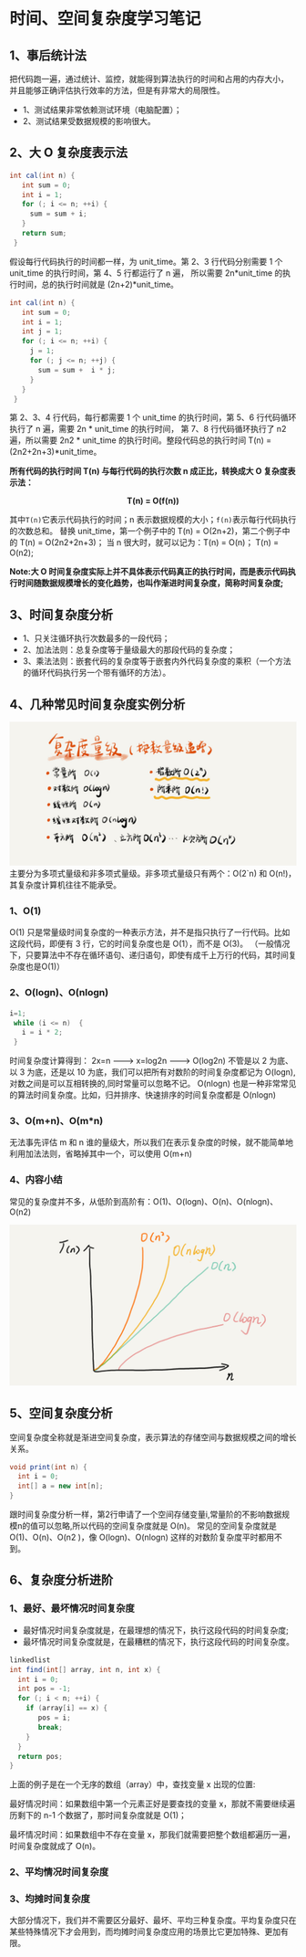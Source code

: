 # 时间、空间复杂度学习笔记

## 1、事后统计法
把代码跑一遍，通过统计、监控，就能得到算法执行的时间和占用的内存大小，
并且能够正确评估执行效率的方法，但是有非常大的局限性。

- 1、测试结果非常依赖测试环境（电脑配置）；
- 2、测试结果受数据规模的影响很大。

## 2、大 O 复杂度表示法
```java
int cal(int n) {
   int sum = 0;
   int i = 1;
   for (; i <= n; ++i) {
     sum = sum + i;
   }
   return sum;
 }
```
假设每行代码执行的时间都一样，为 unit_time。第 2、3 行代码分别需要 1 个 unit_time 的执行时间，第 4、5 行都运行了 n 遍，
所以需要 2n*unit_time 的执行时间，总的执行时间就是 (2n+2)*unit_time。
```java
int cal(int n) {
   int sum = 0;
   int i = 1;
   int j = 1;
   for (; i <= n; ++i) {
     j = 1;
     for (; j <= n; ++j) {
       sum = sum +  i * j;
     }
   }
 }
```
第 2、3、4 行代码，每行都需要 1 个 unit_time 的执行时间，第 5、6 行代码循环执行了 n 遍，需要 2n * unit_time 的执行时间，
第 7、8 行代码循环执行了 n2遍，所以需要 2n2 * unit_time 的执行时间。整段代码总的执行时间 T(n) = (2n2+2n+3)*unit_time。

**所有代码的执行时间 T(n) 与每行代码的执行次数 n 成正比，转换成大 O 复杂度表示法：**
  **<p align="center">T(n) = O(f(n))</p>**
其中`T(n)`它表示代码执行的时间；n 表示数据规模的大小；`f(n)`表示每行代码执行的次数总和。 
替换 unit_time，第一个例子中的 T(n) = O(2n+2)，第二个例子中的 T(n) = O(2n2+2n+3)；
当 n 很大时，就可以记为：T(n) = O(n)； T(n) = O(n2);

**Note:大 O 时间复杂度实际上并不具体表示代码真正的执行时间，而是表示代码执行时间随数据规模增长的变化趋势，也叫作渐进时间复杂度，简称时间复杂度;** 

 ## 3、时间复杂度分析
 
 - 1、只关注循环执行次数最多的一段代码；
 - 2、加法法则：总复杂度等于量级最大的那段代码的复杂度；
 - 3、乘法法则：嵌套代码的复杂度等于嵌套内外代码复杂度的乘积（一个方法的循环代码执行另一个带有循环的方法）。
 
##  4、几种常见时间复杂度实例分析
 
 ![复杂量度级](复杂度量级.jpg)
 主要分为多项式量级和非多项式量级。非多项式量级只有两个：O(2`n) 和 O(n!)，其复杂度计算机往往不能承受。
 ### 1、O(1)
 O(1) 只是常量级时间复杂度的一种表示方法，并不是指只执行了一行代码。比如这段代码，即便有 3 行，它的时间复杂度也是 O(1），而不是 O(3)。
 （一般情况下，只要算法中不存在循环语句、递归语句，即使有成千上万行的代码，其时间复杂度也是Ο(1)）
###  2、O(logn)、O(nlogn)
```java
i=1;
 while (i <= n)  {
   i = i * 2;
 }
```
时间复杂度计算得到： 2x=n ---> x=log2n ---> O(log2n)
不管是以 2 为底、以 3 为底，还是以 10 为底，我们可以把所有对数阶的时间复杂度都记为 O(logn),对数之间是可以互相转换的,同时常量可以忽略不记。
O(nlogn) 也是一种非常常见的算法时间复杂度。比如，归并排序、快速排序的时间复杂度都是 O(nlogn)

### 3、O(m+n)、O(m*n)

无法事先评估 m 和 n 谁的量级大，所以我们在表示复杂度的时候，就不能简单地利用加法法则，省略掉其中一个，可以使用 O(m+n)

### 4、内容小结
常见的复杂度并不多，从低阶到高阶有：O(1)、O(logn)、O(n)、O(nlogn)、O(n2)

![复杂度走势图](复杂度走势图.jpg)

## 5、空间复杂度分析

空间复杂度全称就是渐进空间复杂度，表示算法的存储空间与数据规模之间的增长关系。

```java
void print(int n) {
  int i = 0;
  int[] a = new int[n];
}
```
跟时间复杂度分析一样，第2行申请了一个空间存储变量i,常量阶的不影响数据规模n的值可以忽略,所以代码的空间复杂度就是 O(n)。
常见的空间复杂度就是 O(1)、O(n)、O(n2 )，像 O(logn)、O(nlogn) 这样的对数阶复杂度平时都用不到。

## 6、复杂度分析进阶

### 1、最好、最坏情况时间复杂度
- 最好情况时间复杂度就是，在最理想的情况下，执行这段代码的时间复杂度;
- 最坏情况时间复杂度就是，在最糟糕的情况下，执行这段代码的时间复杂度。
```java
linkedlist
int find(int[] array, int n, int x) {
  int i = 0;
  int pos = -1;
  for (; i < n; ++i) {
    if (array[i] == x) {
       pos = i;
       break;
    }
  }
  return pos;
}
```
上面的例子是在一个无序的数组（array）中，查找变量 x 出现的位置:

最好情况时间：如果数组中第一个元素正好是要查找的变量 x，那就不需要继续遍历剩下的 n-1 个数据了，那时间复杂度就是 O(1)；

最坏情况时间：如果数组中不存在变量 x，那我们就需要把整个数组都遍历一遍，时间复杂度就成了 O(n)。

### 2、平均情况时间复杂度

### 3、均摊时间复杂度

大部分情况下，我们并不需要区分最好、最坏、平均三种复杂度。平均复杂度只在某些特殊情况下才会用到，而均摊时间复杂度应用的场景比它更加特殊、更加有限。
